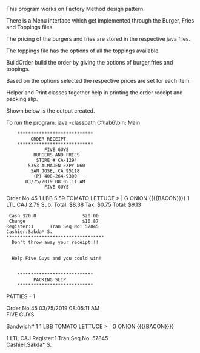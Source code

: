 This program works on Factory Method design pattern.

There is a Menu interface which get implemented through the Burger, Fries and Toppings files.

The pricing of the burgers and fries are stored in the respective java files.

The toppings file has the options of all the toppings available.

BuildOrder build the order by giving the options of burger,fries and toppings.

Based on the options selected the respective prices are set for each item.

Helper and Print classes together help in printing the order receipt and packing slip.

Shown below is the output created.

To run the program:
java -classpath C:\lab6\bin; Main

        ****************************         
             ORDER RECEIPT              
        ****************************         
                  FIVE GUYS                  
              BURGERS AND FRIES              
               STORE # CA-1294               
            5353 ALMADEN EXPY N60            
             SAN JOSE, CA 95118              
              (P) 408-264-9300               
           03/75/2019 08:05:11 AM            
                  FIVE GUYS                  
  Order No.45
   1 LBB                          5.59
      TOMATO
      LETTUCE
      > | G ONION
      {{{{BACON}}}}
  1 LTL  CAJ                      2.79
     Sub. Total:                 $8.38
     Tax:                        $0.75
     Total:                      $9.13


     Cash $20.0                 $20.00
     Change                     $10.87
    Register:1      Tran Seq No: 57845    
    Cashier:Sakda* S.     
    ************************************     
      Don't throw away your receipt!!!       
                      
                      
      Help Five Guys and you could win!      


        ****************************         
              PACKING SLIP              
        ****************************         


PATTIES - 1


  Order No.45
           03/75/2019 08:05:11 AM            
                  FIVE GUYS                  


Sandwich# 1
   1 LBB 
      TOMATO
      LETTUCE
      > | G ONION
      {{{{BACON}}}}
      
  1 LTL CAJ
    Register:1      Tran Seq No: 57845    
    Cashier:Sakda* S.     
